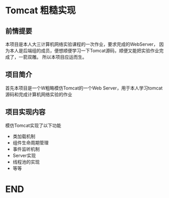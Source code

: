 # Tomcat 粗糙实现
## 前情提要
本项目是本人大三计算机网络实验课程的一次作业，要求完成的WebServer，
因为本人是后端组的成员，便想顺便学习一下Tomcat源码，顺便又能把实验作业完成了，一箭双雕。
所以本项目应运而生。
## 项目简介
首先本项目是一个W粗略模仿Tomcat的一个Web
Server，用于本人学习tomcat源码和完成计算机网络实验的作业
## 项目实现内容
模仿Tomcat实现了以下功能
- 类加载机制
- 组件生命周期管理
- 事件监听机制
- Server实现
- 线程池的实现
- 等等
# END
